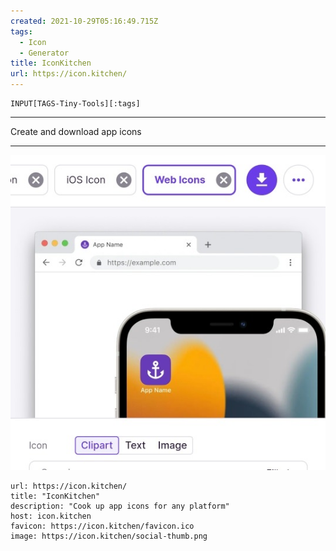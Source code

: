 ```yaml
---
created: 2021-10-29T05:16:49.715Z
tags: 
  - Icon
  - Generator
title: IconKitchen
url: https://icon.kitchen/
---
```

```meta-bind
INPUT[TAGS-Tiny-Tools][:tags]
```

___
Create and download app icons
___

![](_attachments/iconkitchen.jpg)

```cardlink
url: https://icon.kitchen/
title: "IconKitchen"
description: "Cook up app icons for any platform"
host: icon.kitchen
favicon: https://icon.kitchen/favicon.ico
image: https://icon.kitchen/social-thumb.png
```

